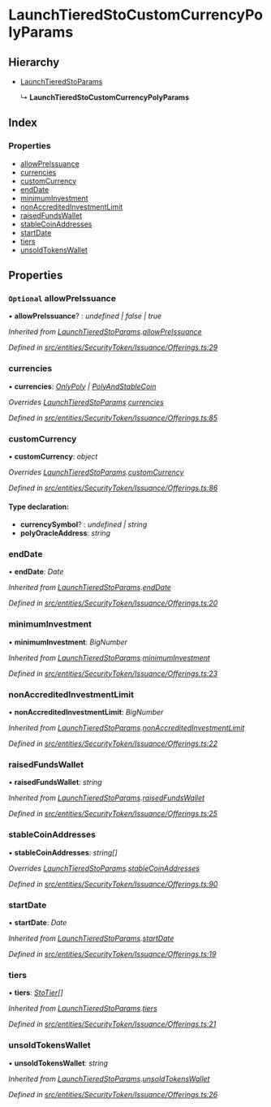 # LaunchTieredStoCustomCurrencyPolyParams

## Hierarchy

* [LaunchTieredStoParams](../interfaces/_entities_securitytoken_issuance_offerings_.launchtieredstoparams.md)

  ↳ **LaunchTieredStoCustomCurrencyPolyParams**

## Index

### Properties

* [allowPreIssuance](../interfaces/_entities_securitytoken_issuance_offerings_.launchtieredstocustomcurrencypolyparams.md#optional-allowpreissuance)
* [currencies](../interfaces/_entities_securitytoken_issuance_offerings_.launchtieredstocustomcurrencypolyparams.md#currencies)
* [customCurrency](../interfaces/_entities_securitytoken_issuance_offerings_.launchtieredstocustomcurrencypolyparams.md#customcurrency)
* [endDate](../interfaces/_entities_securitytoken_issuance_offerings_.launchtieredstocustomcurrencypolyparams.md#enddate)
* [minimumInvestment](../interfaces/_entities_securitytoken_issuance_offerings_.launchtieredstocustomcurrencypolyparams.md#minimuminvestment)
* [nonAccreditedInvestmentLimit](../interfaces/_entities_securitytoken_issuance_offerings_.launchtieredstocustomcurrencypolyparams.md#nonaccreditedinvestmentlimit)
* [raisedFundsWallet](../interfaces/_entities_securitytoken_issuance_offerings_.launchtieredstocustomcurrencypolyparams.md#raisedfundswallet)
* [stableCoinAddresses](../interfaces/_entities_securitytoken_issuance_offerings_.launchtieredstocustomcurrencypolyparams.md#stablecoinaddresses)
* [startDate](../interfaces/_entities_securitytoken_issuance_offerings_.launchtieredstocustomcurrencypolyparams.md#startdate)
* [tiers](../interfaces/_entities_securitytoken_issuance_offerings_.launchtieredstocustomcurrencypolyparams.md#tiers)
* [unsoldTokensWallet](../interfaces/_entities_securitytoken_issuance_offerings_.launchtieredstocustomcurrencypolyparams.md#unsoldtokenswallet)

## Properties

### `Optional` allowPreIssuance

• **allowPreIssuance**? : _undefined \| false \| true_

_Inherited from_ [_LaunchTieredStoParams_](../interfaces/_entities_securitytoken_issuance_offerings_.launchtieredstoparams.md)_._[_allowPreIssuance_](../interfaces/_entities_securitytoken_issuance_offerings_.launchtieredstoparams.md#optional-allowpreissuance)

_Defined in_ [_src/entities/SecurityToken/Issuance/Offerings.ts:29_](https://github.com/PolymathNetwork/polymath-sdk/blob/e8bbc1e/src/entities/SecurityToken/Issuance/Offerings.ts#L29)

### currencies

• **currencies**: [_OnlyPoly_](_entities_securitytoken_issuance_offerings_.md#onlypoly) _\|_ [_PolyAndStableCoin_](_entities_securitytoken_issuance_offerings_.md#polyandstablecoin)

_Overrides_ [_LaunchTieredStoParams_](../interfaces/_entities_securitytoken_issuance_offerings_.launchtieredstoparams.md)_._[_currencies_](../interfaces/_entities_securitytoken_issuance_offerings_.launchtieredstoparams.md#currencies)

_Defined in_ [_src/entities/SecurityToken/Issuance/Offerings.ts:85_](https://github.com/PolymathNetwork/polymath-sdk/blob/e8bbc1e/src/entities/SecurityToken/Issuance/Offerings.ts#L85)

### customCurrency

• **customCurrency**: _object_

_Overrides_ [_LaunchTieredStoParams_](../interfaces/_entities_securitytoken_issuance_offerings_.launchtieredstoparams.md)_._[_customCurrency_](../interfaces/_entities_securitytoken_issuance_offerings_.launchtieredstoparams.md#optional-customcurrency)

_Defined in_ [_src/entities/SecurityToken/Issuance/Offerings.ts:86_](https://github.com/PolymathNetwork/polymath-sdk/blob/e8bbc1e/src/entities/SecurityToken/Issuance/Offerings.ts#L86)

#### Type declaration:

* **currencySymbol**? : _undefined \| string_
* **polyOracleAddress**: _string_

### endDate

• **endDate**: _Date_

_Inherited from_ [_LaunchTieredStoParams_](../interfaces/_entities_securitytoken_issuance_offerings_.launchtieredstoparams.md)_._[_endDate_](../interfaces/_entities_securitytoken_issuance_offerings_.launchtieredstoparams.md#enddate)

_Defined in_ [_src/entities/SecurityToken/Issuance/Offerings.ts:20_](https://github.com/PolymathNetwork/polymath-sdk/blob/e8bbc1e/src/entities/SecurityToken/Issuance/Offerings.ts#L20)

### minimumInvestment

• **minimumInvestment**: _BigNumber_

_Inherited from_ [_LaunchTieredStoParams_](../interfaces/_entities_securitytoken_issuance_offerings_.launchtieredstoparams.md)_._[_minimumInvestment_](../interfaces/_entities_securitytoken_issuance_offerings_.launchtieredstoparams.md#minimuminvestment)

_Defined in_ [_src/entities/SecurityToken/Issuance/Offerings.ts:23_](https://github.com/PolymathNetwork/polymath-sdk/blob/e8bbc1e/src/entities/SecurityToken/Issuance/Offerings.ts#L23)

### nonAccreditedInvestmentLimit

• **nonAccreditedInvestmentLimit**: _BigNumber_

_Inherited from_ [_LaunchTieredStoParams_](../interfaces/_entities_securitytoken_issuance_offerings_.launchtieredstoparams.md)_._[_nonAccreditedInvestmentLimit_](../interfaces/_entities_securitytoken_issuance_offerings_.launchtieredstoparams.md#nonaccreditedinvestmentlimit)

_Defined in_ [_src/entities/SecurityToken/Issuance/Offerings.ts:22_](https://github.com/PolymathNetwork/polymath-sdk/blob/e8bbc1e/src/entities/SecurityToken/Issuance/Offerings.ts#L22)

### raisedFundsWallet

• **raisedFundsWallet**: _string_

_Inherited from_ [_LaunchTieredStoParams_](../interfaces/_entities_securitytoken_issuance_offerings_.launchtieredstoparams.md)_._[_raisedFundsWallet_](../interfaces/_entities_securitytoken_issuance_offerings_.launchtieredstoparams.md#raisedfundswallet)

_Defined in_ [_src/entities/SecurityToken/Issuance/Offerings.ts:25_](https://github.com/PolymathNetwork/polymath-sdk/blob/e8bbc1e/src/entities/SecurityToken/Issuance/Offerings.ts#L25)

### stableCoinAddresses

• **stableCoinAddresses**: _string\[\]_

_Overrides_ [_LaunchTieredStoParams_](../interfaces/_entities_securitytoken_issuance_offerings_.launchtieredstoparams.md)_._[_stableCoinAddresses_](../interfaces/_entities_securitytoken_issuance_offerings_.launchtieredstoparams.md#optional-stablecoinaddresses)

_Defined in_ [_src/entities/SecurityToken/Issuance/Offerings.ts:90_](https://github.com/PolymathNetwork/polymath-sdk/blob/e8bbc1e/src/entities/SecurityToken/Issuance/Offerings.ts#L90)

### startDate

• **startDate**: _Date_

_Inherited from_ [_LaunchTieredStoParams_](../interfaces/_entities_securitytoken_issuance_offerings_.launchtieredstoparams.md)_._[_startDate_](../interfaces/_entities_securitytoken_issuance_offerings_.launchtieredstoparams.md#startdate)

_Defined in_ [_src/entities/SecurityToken/Issuance/Offerings.ts:19_](https://github.com/PolymathNetwork/polymath-sdk/blob/e8bbc1e/src/entities/SecurityToken/Issuance/Offerings.ts#L19)

### tiers

• **tiers**: [_StoTier_](../interfaces/_types_index_.stotier.md)_\[\]_

_Inherited from_ [_LaunchTieredStoParams_](../interfaces/_entities_securitytoken_issuance_offerings_.launchtieredstoparams.md)_._[_tiers_](../interfaces/_entities_securitytoken_issuance_offerings_.launchtieredstoparams.md#tiers)

_Defined in_ [_src/entities/SecurityToken/Issuance/Offerings.ts:21_](https://github.com/PolymathNetwork/polymath-sdk/blob/e8bbc1e/src/entities/SecurityToken/Issuance/Offerings.ts#L21)

### unsoldTokensWallet

• **unsoldTokensWallet**: _string_

_Inherited from_ [_LaunchTieredStoParams_](../interfaces/_entities_securitytoken_issuance_offerings_.launchtieredstoparams.md)_._[_unsoldTokensWallet_](../interfaces/_entities_securitytoken_issuance_offerings_.launchtieredstoparams.md#unsoldtokenswallet)

_Defined in_ [_src/entities/SecurityToken/Issuance/Offerings.ts:26_](https://github.com/PolymathNetwork/polymath-sdk/blob/e8bbc1e/src/entities/SecurityToken/Issuance/Offerings.ts#L26)

